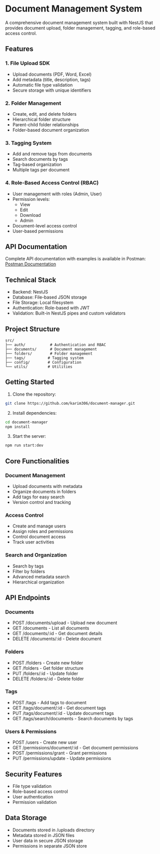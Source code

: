 # Document Management System

A comprehensive document management system built with NestJS that provides document upload, folder management, tagging, and role-based access control.

## Features

### 1. File Upload SDK
- Upload documents (PDF, Word, Excel)
- Add metadata (title, description, tags)
- Automatic file type validation
- Secure storage with unique identifiers

### 2. Folder Management
- Create, edit, and delete folders
- Hierarchical folder structure
- Parent-child folder relationships
- Folder-based document organization

### 3. Tagging System
- Add and remove tags from documents
- Search documents by tags
- Tag-based organization
- Multiple tags per document

### 4. Role-Based Access Control (RBAC)
- User management with roles (Admin, User)
- Permission levels:
  - View
  - Edit
  - Download
  - Admin
- Document-level access control
- User-based permissions

## API Documentation

Complete API documentation with examples is available in Postman:
[Postman Documentation](https://documenter.getpostman.com/view/34079090/2sB2cd5dvd)

## Technical Stack

- Backend: NestJS
- Database: File-based JSON storage
- File Storage: Local filesystem
- Authentication: Role-based with JWT
- Validation: Built-in NestJS pipes and custom validators

## Project Structure

```
src/
├── auth/           # Authentication and RBAC
├── documents/      # Document management
├── folders/        # Folder management
├── tags/          # Tagging system
├── config/        # Configuration
└── utils/         # Utilities
```

## Getting Started

1. Clone the repository:
```bash
git clone https://github.com/karim306/document-manager.git
```

2. Install dependencies:
```bash
cd document-manager
npm install
```

3. Start the server:
```bash
npm run start:dev
```

## Core Functionalities

### Document Management
- Upload documents with metadata
- Organize documents in folders
- Add tags for easy search
- Version control and tracking

### Access Control
- Create and manage users
- Assign roles and permissions
- Control document access
- Track user activities

### Search and Organization
- Search by tags
- Filter by folders
- Advanced metadata search
- Hierarchical organization

## API Endpoints

### Documents
- POST /documents/upload - Upload new document
- GET /documents - List all documents
- GET /documents/:id - Get document details
- DELETE /documents/:id - Delete document

### Folders
- POST /folders - Create new folder
- GET /folders - Get folder structure
- PUT /folders/:id - Update folder
- DELETE /folders/:id - Delete folder

### Tags
- POST /tags - Add tags to document
- GET /tags/document/:id - Get document tags
- PUT /tags/document/:id - Update document tags
- GET /tags/search/documents - Search documents by tags

### Users & Permissions
- POST /users - Create new user
- GET /permissions/document/:id - Get document permissions
- POST /permissions/grant - Grant permissions
- PUT /permissions/update - Update permissions

## Security Features

- File type validation
- Role-based access control
- User authentication
- Permission validation

## Data Storage

- Documents stored in /uploads directory
- Metadata stored in JSON files
- User data in secure JSON storage
- Permissions in separate JSON store
